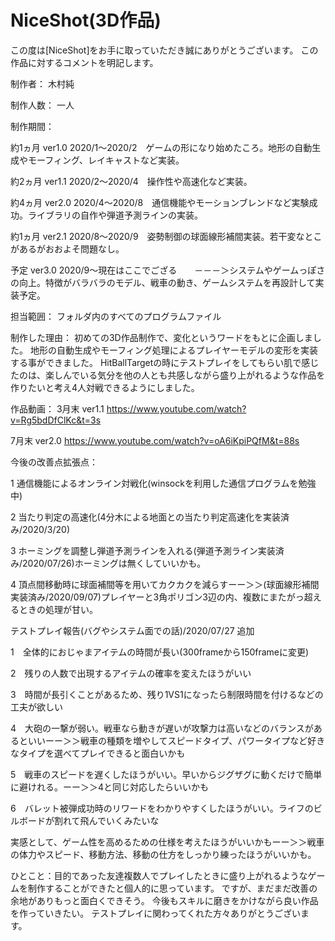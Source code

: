 # NiceShot(3D作品)
この度は[NiceShot]をお手に取っていただき誠にありがとうございます。
この作品に対するコメントを明記します。

制作者：
木村純

制作人数：
一人

制作期間：

約1ヵ月 ver1.0 2020/1～2020/2　ゲームの形になり始めたころ。地形の自動生成やモーフィング、レイキャストなど実装。

約2ヵ月 ver1.1 2020/2～2020/4　操作性や高速化など実装。

約4ヵ月 ver2.0 2020/4～2020/8　通信機能やモーションブレンドなど実験成功。ライブラリの自作や弾道予測ラインの実装。

約1ヵ月 ver2.1 2020/8～2020/9　姿勢制御の球面線形補間実装。若干変なとこがあるがおおよそ問題なし。

予定    ver3.0 2020/9～現在はここでござる　　－－－＞システムやゲームっぽさの向上。特徴がバラバラのモデル、戦車の動き、ゲームシステムを再設計して実装予定。

担当範囲：
フォルダ内のすべてのプログラムファイル

制作した理由：
初めての3D作品制作で、変化というワードをもとに企画しました。
地形の自動生成やモーフィング処理によるプレイヤーモデルの変形を実装する事ができました。
HitBallTargetの時にテストプレイをしてもらい肌で感じたのは、楽しんでいる気分を他の人とも共感しながら盛り上がれるような作品を作りたいと考え4人対戦できるようにしました。

作品動画：
3月末 ver1.1
https://www.youtube.com/watch?v=Rg5bdDfClKc&t=3s

7月末 ver2.0
https://www.youtube.com/watch?v=oA6iKpiPQfM&t=88s


今後の改善点拡張点：

1 通信機能によるオンライン対戦化(winsockを利用した通信プログラムを勉強中)

2 当たり判定の高速化(4分木による地面との当たり判定高速化を実装済み/2020/3/20)

3 ホーミングを調整し弾道予測ラインを入れる(弾道予測ライン実装済み/2020/07/26)ホーミングは無くしていいかも。
 
4 頂点間移動時に球面補間等を用いてカクカクを減らすーー＞＞(球面線形補間実装済み/2020/09/07)プレイヤーと3角ポリゴン3辺の内、複数にまたがっ超えるときの処理が甘い。

テストプレイ報告(バグやシステム面での話)/2020/07/27 追加

1　全体的におじゃまアイテムの時間が長い(300frameから150frameに変更)

2　残りの人数で出現するアイテムの確率を変えたほうがいい

3　時間が長引くことがあるため、残り1VS1になったら制限時間を付けるなどの工夫が欲しい

4　大砲の一撃が弱い。戦車なら動きが遅いが攻撃力は高いなどのバランスがあるといいーー＞＞戦車の種類を増やしてスピードタイプ、パワータイプなど好きなタイプを選べてプレイできると面白いかも

5　戦車のスピードを遅くしたほうがいい。早いからジグザグに動くだけで簡単に避けれる。ーー＞＞4と同じ対応したらいいかも

6　バレット被弾成功時のリワードをわかりやすくしたほうがいい。ライフのビルボードが割れて飛んでいくみたいな

実感として、ゲーム性を高めるための仕様を考えたほうがいいかもーー＞＞戦車の体力やスピード、移動方法、移動の仕方をしっかり練ったほうがいいかも。

ひとこと：目的であった友達複数人でプレイしたときに盛り上がれるようなゲームを制作することができたと個人的に思っています。
ですが、まだまだ改善の余地がありもっと面白くできそう。
今後もスキルに磨きをかけながら良い作品を作っていきたい。
テストプレイに関わってくれた方々ありがとうございます。
